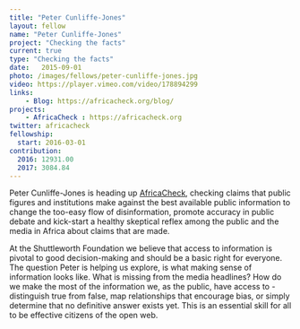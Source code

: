 ```yaml
---
title: "Peter Cunliffe-Jones"
layout: fellow
name: "Peter Cunliffe-Jones"
project: "Checking the facts"
current: true
type: "Checking the facts"
date:   2015-09-01
photo: /images/fellows/peter-cunliffe-jones.jpg
video: https://player.vimeo.com/video/178894299
links:
    - Blog: https://africacheck.org/blog/
projects:
    - AfricaCheck : https://africacheck.org
twitter: africacheck
fellowship:
  start: 2016-03-01
contribution:
  2016: 12931.00
  2017: 3084.84
---
```

Peter Cunliffe-Jones is heading up [AfricaCheck](https://africacheck.org), checking claims that public figures and institutions make against the best available public information to change the too-easy flow of disinformation, promote accuracy in public debate and kick-start a healthy skeptical reflex among the public and the media in Africa about claims that are made.

At the Shuttleworth Foundation we believe that access to information is pivotal to good decision-making and should be a basic right for everyone. The question Peter is helping us explore, is what making sense of information looks like. What is missing from the media headlines? How do we make the most of the information we, as the public, have access to - distinguish true from false, map relationships that encourage bias, or simply determine that no definitive answer exists yet. This is an essential skill for all to be effective citizens of the open web.

